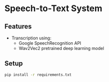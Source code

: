 # Speech-to-Text System

## Features
- Transcription using:
  - Google SpeechRecognition API
  - Wav2Vec2 pretrained deep learning model

## Setup

```bash
pip install -r requirements.txt
